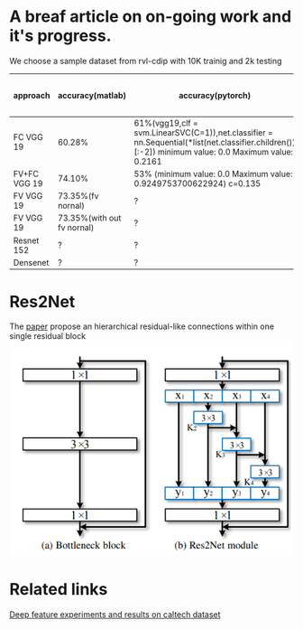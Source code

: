 # A breaf article on on-going work and it's progress.



We choose a sample dataset from rvl-cdip with 10K trainig and 2k testing

|approach|accuracy(matlab)|accuracy(pytorch)|accuracy with finetuning|Finetune with [res2net](#res2net) layer|
|--|--|--|--|--|
FC VGG 19 | 60.28\%|61\%(vgg19,clf = svm.LinearSVC(C=1)),net.classifier = nn.Sequential(*list(net.classifier.children())[:-2]) minimum value:  0.0 Maximum value: 0.2161|?|?|
FV+FC VGG 19|74.10\%|53\% (minimum value:  0.0 Maximum value: 0.9249753700622924) c=0.135|?|?|
FV VGG 19|73.35\%(fv nornal)|?|?|
FV VGG 19|73.35\%(with out fv nornal)|?|?|
Resnet 152|?|?|?|?|
Densenet|?|?|?|?|

# Res2Net
The [paper](https://arxiv.org/pdf/1904.01169.pdf) propose an hierarchical residual-like
connections within one single residual block
![Res2net](pic1.png)


# Related links
[Deep feature experiments and results on caltech dataset](deepFeatureEXP.md)
